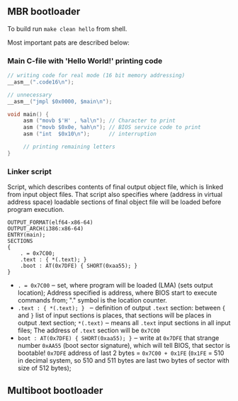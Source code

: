 ## MBR bootloader
To build run `make clean hello` from shell.

Most important pats are described below:

### Main C-file with 'Hello World!' printing code
```C
// writing code for real mode (16 bit memory addressing)
__asm__(".code16\n");                           

// unnecessary
__asm__("jmpl $0x0000, $main\n");

void main() {
     asm ("movb $'H' , %al\n"); // Character to print
     asm ("movb $0x0e, %ah\n"); // BIOS service code to print
     asm ("int  $0x10\n");      // interruption

     // printing remaining letters
}
```

### Linker script
Script, which describes contents of final output object file, which is linked from input object files. That script also specifies where (address in virtual address space) loadable sections of final object file will be loaded before program execution.
```LinkerScript
OUTPUT_FORMAT(elf64-x86-64)
OUTPUT_ARCH(i386:x86-64)
ENTRY(main);
SECTIONS
{
    . = 0x7C00;
    .text : { *(.text); }
    .boot : AT(0x7DFE) { SHORT(0xaa55); }
} 
```
* `. = 0x7C00` ‒ set, where program will be loaded (LMA) (sets output location); Address specified is address, where BIOS start to execute commands from; "." symbol is the location counter.
* `.text : { *(.text); } ` ‒ definition of output `.text` section: between `{` and `}` list of input sections is places, that sections will be places in output .text section; `*(.text)` ‒ means all `.text` input sections in all input files; The address of `.text` section will be `0x7C00`
* `boot : AT(0x7DFE) { SHORT(0xaa55); }` ‒ write at `0x7DFE` that strange number `0xAA55` (boot sector signature), which will tell BIOS, that sector is bootable! `0x7DFE` address of last 2 bytes = `0x7C00 + 0x1FE` (`0x1FE` = 510 in decimal system, so 510 and 511 bytes are last two bytes of sector with size of 512 bytes); 

## Multiboot bootloader